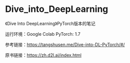 # Dive_into_DeepLearning
《Dive Into DeepLearning》PyTorch版本的笔记

运行环境：Google Colab  PyTorch: 1.7

参考链接：https://tangshusen.me/Dive-into-DL-PyTorch/#/

原书链接：https://zh.d2l.ai/index.html
